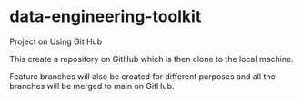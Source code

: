 # data-engineering-toolkit

Project on Using Git Hub

This create a repository on GitHub which is then clone to the local machine.

Feature branches will also be created for different purposes and all the branches will be merged to main on GitHub.

